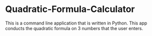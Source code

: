 # Quadratic-Formula-Calculator
This is a command line application that is written in Python. This app conducts the quadratic formula on 3 numbers that the user enters.  
